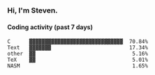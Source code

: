 ### Hi, I'm Steven.

#### Coding activity (past 7 days)
```
C      ▓▓▓▓▓▓▓▓▓▓▓▓▓▓▓▓▓▓▓▓▓▓▓▓▓▓▓▓▓▓  70.84%
Text   ▓▓▓▓▓▓▓                         17.34%
other  ▓▓                               5.16%
TeX    ▓▓                               5.01%
NASM                                    1.65%
```
